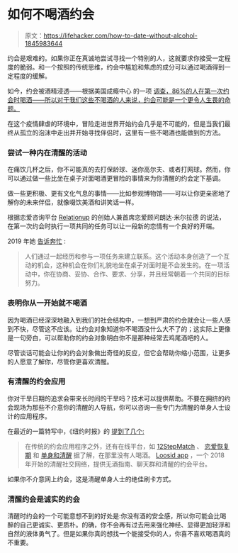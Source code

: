 # 如何不喝酒约会

> 原文：<https://lifehacker.com/how-to-date-without-alcohol-1845983644>

约会是艰难的。如果你正在真诚地尝试寻找一个特别的人，这就要求你接受一定程度的脆弱。和一个按照的传统思维，约会中尴尬和焦虑的成分可以通过喝酒得到一定程度的缓解。



如今，约会被酒精浸透——根据美国成瘾中心 的一项 [调查，86%的人在第一次约会时喝酒——所以对于我们这些不喝酒的人来说，约会可能是一个更令人生畏的命题。](http://alcohol.org/guides/drinking-on-dates/)

在这个疫情肆虐的环境中，冒险走进世界开始约会几乎是不可能的，但是当我们最终从孤立的泡沫中走出并开始寻找伴侣时，这里有一些不喝酒也能做到的方法。

### 尝试一种内在清醒的活动

在痛饮几杯之后，你不可能真的去打保龄球、迷你高尔夫、或者打网球。然而，你可以通过做一些比坐在桌子对面喝酒更冒险的事情来为你清醒的约会定下基调。

做一些更积极、更有文化气息的事情——比如参观博物馆——可以让你更亲密地了解你的未来伴侣，就像啜饮美酒和讲笑话一样。

根据恋爱咨询平台 [Relationup](https://www.relationup.com/) 的创始人兼首席恋爱顾问朗达·米尔拉德 的说法，在第一次约会时执行一项共同的任务可以让一段新的恋情有一个良好的开端。

2019 年她 [告诉奔忙](https://www.bustle.com/p/21-sober-first-date-ideas-where-your-personality-can-really-shine-18370904) :

> 人们通过一起经历和参与一项任务来建立联系。这个活动本身创造了一个互动的机会，这种机会在你们礼貌地坐在桌子对面时是不会发生的。在一项活动中，你在协商、妥协、合作、要求、分享，并且经常朝着一个共同的目标努力。

### 表明你从一开始就不喝酒

因为喝酒已经深深地融入到我们的社会结构中，一想到严肃的约会就会让一些人感到不快，尽管这不应该。让约会对象知道你不喝酒没什么大不了的；这实际上更像是一句旁白，可以帮助你的约会对象明白你不是那种经常去鸡尾酒吧的人。

尽管谈话可能会让你的约会对象做出奇怪的反应，但它会帮助你缩小范围，让更多的人愿意了解你，尽管你更喜欢清醒。

### 有清醒的约会应用

你对干旱日期的追求会带来长时间的干旱吗？技术可以提供帮助。不要在拥挤的约会现场为那些不介意你的清醒的人导航，你可以咨询一些专门为清醒的单身人士设计的应用程序。

在最近的一篇特写中，《纽约时报》的 [提到了几个:](https://www.nytimes.com/2020/12/29/fashion/weddings/finding-love-without-alcohol.html)

> 在传统的约会应用程序之外，还有在线平台，如 [12StepMatch](https://www.12stepmatch.com/) 、 [恋爱恢复期](https://loveinrecovery.com/) 和 [单身和清醒](https://singleandsober.com/) 据了解，在那里没有人喝酒。 [Loosid app](https://loosidapp.com/) ，一个 2018 年开始的清醒社交网络，提供无酒指南、聊天群和清醒的约会平台。

如果你不介意网上约会，这是清醒单身人士的绝佳刷卡方式。

### 清醒约会是诚实的约会

清醒时约会的一个可能意想不到的好处是:你没有酒的安全感，所以你可能会比喝醉的自己更诚实、更质朴。的确，你不会再有过去用来强化神经、显得更加轻浮和自然的液体勇气了。但是如果你真的想找一个能接受你的人，你喜不喜欢喝酒真的不重要。